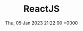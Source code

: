 ---
title: ReactJS
description: React is a free and open-source front-end JavaScript library for building user interfaces based on UI components. It is maintained by Meta and a community of individual developers and companies.
date: Thu, 05 Jan 2023 21:22:00 +0000
lastmod: Thu, 05 Jan 2023 21:22:00 +0000
SEO:
  title: Articles covering ReactJS topics by Julie Turner
---
